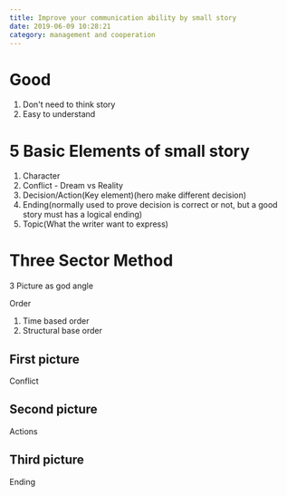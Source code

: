 ```yaml
---
title: Improve your communication ability by small story
date: 2019-06-09 10:28:21
category: management and cooperation
---
```


# Good

1. Don't need to think story
2. Easy to understand

# 5 Basic Elements of small story

1. Character
2. Conflict - Dream vs Reality
3. Decision/Action(Key element)(hero make different decision)
4. Ending(normally used to prove decision is correct or not, but a good story must has a logical ending)
5. Topic(What the writer want to express)

# Three Sector Method

3 Picture as god angle 

Order

1. Time based order
2. Structural base order

## First picture
Conflict

## Second picture
Actions

## Third picture
Ending
